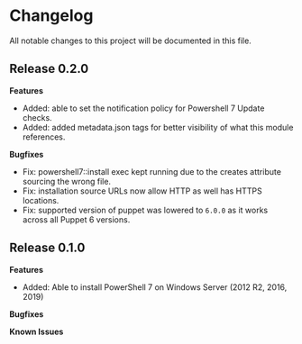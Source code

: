 # Changelog

All notable changes to this project will be documented in this file.

## Release 0.2.0

**Features**
- Added: able to set the notification policy for Powershell 7 Update checks.
- Added: added metadata.json tags for better visibility of what this module references.

**Bugfixes**
- Fix: powershell7::install exec kept running due to the creates attribute sourcing the wrong file.
- Fix: installation source URLs now allow HTTP as well has HTTPS locations.
- Fix: supported version of puppet was lowered to `6.0.0` as it works across all Puppet 6 versions.

## Release 0.1.0

**Features**
- Added: Able to install PowerShell 7 on Windows Server (2012 R2, 2016, 2019)

**Bugfixes**

**Known Issues**
